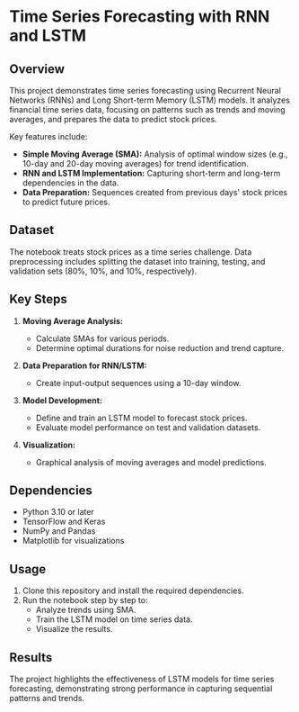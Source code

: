 # Time Series Forecasting with RNN and LSTM

## Overview
This project demonstrates time series forecasting using Recurrent Neural Networks (RNNs) and Long Short-term Memory (LSTM) models. It analyzes financial time series data, focusing on patterns such as trends and moving averages, and prepares the data to predict stock prices.

Key features include:
- **Simple Moving Average (SMA):** Analysis of optimal window sizes (e.g., 10-day and 20-day moving averages) for trend identification.
- **RNN and LSTM Implementation:** Capturing short-term and long-term dependencies in the data.
- **Data Preparation:** Sequences created from previous days' stock prices to predict future prices.

## Dataset
The notebook treats stock prices as a time series challenge. Data preprocessing includes splitting the dataset into training, testing, and validation sets (80%, 10%, and 10%, respectively).

## Key Steps
1. **Moving Average Analysis:**
   - Calculate SMAs for various periods.
   - Determine optimal durations for noise reduction and trend capture.

2. **Data Preparation for RNN/LSTM:**
   - Create input-output sequences using a 10-day window.

3. **Model Development:**
   - Define and train an LSTM model to forecast stock prices.
   - Evaluate model performance on test and validation datasets.

4. **Visualization:**
   - Graphical analysis of moving averages and model predictions.

## Dependencies
- Python 3.10 or later
- TensorFlow and Keras
- NumPy and Pandas
- Matplotlib for visualizations

## Usage
1. Clone this repository and install the required dependencies.
2. Run the notebook step by step to:
   - Analyze trends using SMA.
   - Train the LSTM model on time series data.
   - Visualize the results.

## Results
The project highlights the effectiveness of LSTM models for time series forecasting, demonstrating strong performance in capturing sequential patterns and trends.

